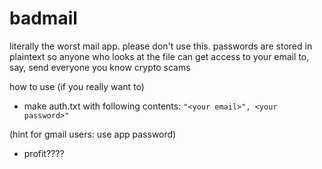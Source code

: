 # badmail
literally the worst mail app. please don't use this. passwords are stored in plaintext so anyone who looks at the file can get access to your email to, say, send everyone you know crypto scams

how to use (if you really want to)
- make auth.txt with following contents:
```"<your email>", <your password>"```

(hint for gmail users: use app password)
- profit????